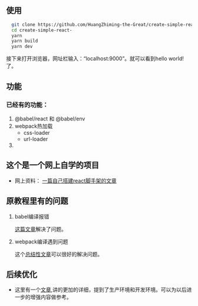 ## 使用
```bash
  git clone https://github.com/HuangZhiming-the-Great/create-simple-react-.git
  cd create-simple-react-
  yarn
  yarn build
  yarn dev
```
接下来打开浏览器，网址栏输入：“localhost:9000”。就可以看到hello world!了。

## 功能
### 已经有的功能：
1. @babel/react 和 @babel/env
2. webpack热加载
   - css-loader 
   - url-loader
3. 
## 这个是一个网上自学的项目
- 网上资料：
  [一篇自己搭建react脚手架的文章](https://blog.csdn.net/design_lu/article/details/94856399)
## 原教程里有的问题
1. babel编译报错
  
   [这篇文章](https://blog.csdn.net/weixin_41779718/article/details/105149338)解决了问题。
2. webpack编译遇到问题
   
   这个[总结性文章](cnblogs.com/jeacy/p/13864454.html)可以很好的解决问题。

## 后续优化
- 这里有一个[文章](https://segmentfault.com/a/1190000023211627),讲的更加的详细，提到了生产环境和开发环境。可以为以后进一步的增强内容做参考。